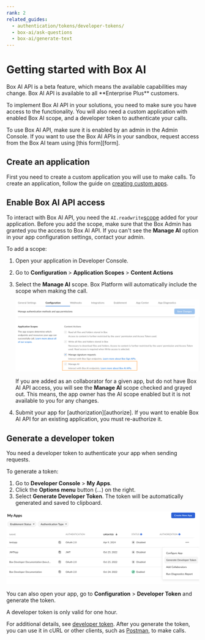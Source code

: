 ```yaml
---
rank: 2
related_guides:
  - authentication/tokens/developer-tokens/
  - box-ai/ask-questions
  - box-ai/generate-text
---
```


# Getting started with Box AI

<Message type="notice">
Box AI API is a beta feature, which means the
available capabilities may change.
Box AI API is available to all **Enterprise Plus** customers.
</Message>

To implement Box AI API in your solutions, you need
to make sure you have access to the functionality.
You will also need a custom application with
enabled Box AI scope, and a developer token to
authenticate your calls.

<Message type="notice">
To use Box AI API, make sure it is enabled by an
admin in the Admin Console. If you want to use
the Box AI APIs in your sandbox, request access
from the Box AI team using [this form][form].
</Message>

## Create an application

First you need to create a custom application
you will use to make calls. To create
an application, follow the guide
on [creating custom apps][createapps].

## Enable Box AI API access

To interact with Box AI API, 
you need the `AI.readwrite`[scope][scope]
added for your application. 
Before you add the scope,
make sure that the Box Admin has granted you
the access to Box AI API. If you can't see the
**Manage AI** option in your app configuration
settings, contact your admin.

To add a scope:

1. Open your application in Developer Console.
2. Go to **Configuration** > **Application Scopes** > **Content Actions**
3. Select the **Manage AI** scope. Box Platform will
   automatically include the scope when making the call.

    ![box ai scopes](./images/box-ai-app-scopes.png)

    If you are added as an collaborator 
    for a given app, but do not have
    Box AI API access, you will see the **Manage AI** scope
    checked and grayed out.
    This means, the app owner has the AI scope enabled
    but it is not available to you for any changes.

4. Submit your app for [authorization][authorize].
   If you want to enable Box AI API for an existing
   application, you must re-authorize it.

## Generate a developer token

You need a developer token
to authenticate your app when sending requests. 

To generate a token:

1. Go to **Developer Console** > **My Apps**.
2. Click the **Options menu** button (…) on the right.
3. Select **Generate Developer Token**. The token
will be automatically generated and saved to clipboard.

![generate token](./images/developer-token.png)

You can also open your app, go to
**Configuration** > **Developer Token**
and generate the token. 

<Message type="notice">
A developer token is only valid for one hour.
</Message>

For additional details, see [developer token][token].
After you generate the token, you can use it in cURL
or other clients, such as [Postman][postman], to make
calls.

[token]: g://authentication/tokens/developer-tokens
[scope]: g://api-calls/permissions-and-errors/scopes
[oauthscopes]: g://api-calls/permissions-and-errors/scopes#scopes-oauth-2-authorization
[createapps]: g://applications/app-types/custom-apps
[postman]: g://tooling/postman
[form]: https://forms.gle/Nsh3TwM3W8qg4U35A]
[authorization]: g://authorization/custom-app-approval